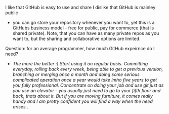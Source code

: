 I like that GitHub is easy to use and share
I dislike that GitHub is mainley public
  - you can go store your repository whenever you want to, yet this is a GitHubs business model - free for public, pay for commerce (that is shared private). Note, that you can have as many private repos as you want to, but the sharing and collaborative options are limited.

Question: for an average programmer, how much GitHub expeirnce do I need?
  - *The more the better :) Start using it on regular basis. Committing everyday, rolling back every week, being able to get a previous version, branching or merging once a month and doing some serious complicated operation once a year would take imho five years to get you fully professional. Concentrate on doing your job and use git just as you use an elevator - you usually just need to go to your fifth floor and back, thats about it. But if you are moving furniture, it comes really handy and I am pretty confident you will find a way when the need arises.*.
